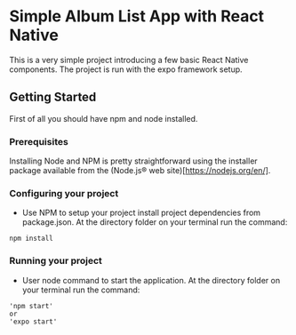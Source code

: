 # Simple Album List App with React Native

This is a very simple project introducing a few basic React Native components. The project is run with the expo framework setup. 

## Getting Started

First of all you should have npm and node installed.

### Prerequisites

Installing Node and NPM is pretty straightforward using the installer package available from the (Node.js® web site)[https://nodejs.org/en/].

### Configuring your project

- Use NPM to setup your project install project dependencies from package.json. At the directory folder on your terminal run the command: 
```
npm install

```

### Running your project

- User node command to start the application. At the directory folder on your terminal run the command: 
```
'npm start' 
or
'expo start'

```